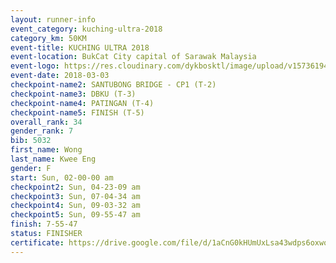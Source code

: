 ```yaml
--- 
layout: runner-info 
event_category: kuching-ultra-2018 
category_km: 50KM 
event-title: KUCHING ULTRA 2018 
event-location: BukCat City capital of Sarawak Malaysia 
event-logo: https://res.cloudinary.com/dykbosktl/image/upload/v1573619473/Logo/kuching-ultra-2018-logo_tlpvm5.png 
event-date: 2018-03-03 
checkpoint-name2: SANTUBONG BRIDGE - CP1 (T-2) 
checkpoint-name3: DBKU (T-3) 
checkpoint-name4: PATINGAN (T-4) 
checkpoint-name5: FINISH (T-5) 
overall_rank: 34
gender_rank: 7
bib: 5032
first_name: Wong
last_name: Kwee Eng
gender: F
start: Sun, 02-00-00 am
checkpoint2: Sun, 04-23-09 am
checkpoint3: Sun, 07-04-34 am
checkpoint4: Sun, 09-03-32 am
checkpoint5: Sun, 09-55-47 am
finish: 7-55-47
status: FINISHER
certificate: https://drive.google.com/file/d/1aCnG0kHUmUxLsa43wdps6oxwoCYH0f5D/view?usp=sharing","CERTIFICATE")
--- 
```

